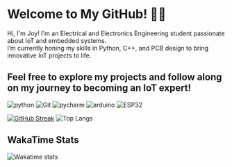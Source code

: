# Welcome to My GitHub! 👩‍💻  

Hi, I'm Joy! I'm an Electrical and Electronics Engineering student passionate about IoT and embedded systems.  
I’m currently honing my skills in Python, C++, and PCB design to bring innovative IoT projects to life.  

Feel free to explore my projects and follow along on my journey to becoming an IoT expert!
- 
![python](https://img.shields.io/badge/-Python-3776AB?style=square&logo=python&logoColor=white)
![Git](https://img.shields.io/badge/-Git-F05032?style=flat-sguare&logo=git&logoColor=white)
![pycharm](https://img.shields.io/badge/-Pycharm-000000?styles=flat-square&logo=pycharm&logoColor=white)
![arduino](https://img.shields.io/badge/-Arduino-00979D?style=flat-square&logoColor=white)
![ESP32](https"//img.shields.io/badge/-ESP32-E7352C?style=flat-square&logoColor=white)
<!---https://github.com/DenverCoder1/github-readme-streak-stats.git
Joy-reboth-kinyua/Joy-reboth-kinyua is a ✨ special ✨ repository because its `README.md` (this file) appears on your GitHub profile.
You can click the Preview link to take a look at your changes.
--->
[![GitHub Streak](https://streak-stats.demolab.com?user=Joy-reboth-kinyua&theme=dark)](https://git.io/streak-stats)
![Top Langs](https://github-readme-stats.vercel.app/api/top-langs/?username=Joy-reboth-kinyua&hide_progress=true)


## WakaTime Stats

![Wakatime stats](https://wakatime.com/share/@Joy_Reboth_Kinyua/yourstats.png)
